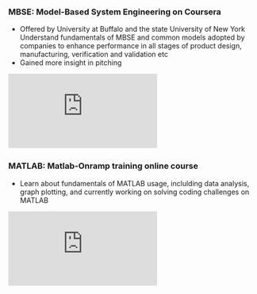 ### MBSE: Model-Based System Engineering on Coursera
- Offered by University at Buffalo and the state University of New York
Understand fundamentals of MBSE and common models adopted by companies to enhance performance in all stages of product design, manufacturing, verification and validation etc
- Gained more insight in pitching
  
![MBSE render](https://github.com/Leilazehui/Leilazehui.github.io/blob/main/Assets/MBSE.pdf)

### MATLAB: Matlab-Onramp training online course
- Learn about fundamentals of MATLAB usage, inclulding data analysis, graph plotting, and currently working on solving coding challenges on MATLAB

![MBSE render](https://github.com/Leilazehui/Leilazehui.github.io/blob/main/Assets/MATLAB.pdf)

